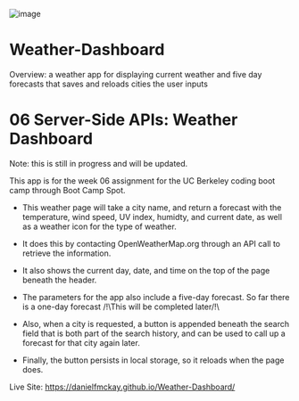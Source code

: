 ![image](https://user-images.githubusercontent.com/123746582/226640527-fc885e8a-0a4e-44aa-a52d-1f4733be283b.png)

# Weather-Dashboard

Overview: a weather app for displaying current weather and five day forecasts that saves and reloads cities the user inputs

# 06 Server-Side APIs: Weather Dashboard

Note: this is still in progress and will be updated.

This app is for the week 06 assignment for the UC Berkeley coding boot camp through Boot Camp Spot.

* This weather page will take a city name, and return a forecast with the temperature, wind speed, UV index, humidty, and current date, as well as a weather icon for the type of weather.

* It does this by contacting OpenWeatherMap.org through an API call to retrieve the information.

* It also shows the current day, date, and time on the top of the page beneath the header.

* The parameters for the app also include a five-day forecast. So far there is a one-day forecast /!\This will be completed later/!\

* Also, when a city is requested, a button is appended beneath the search field that is both part of the search history, and can be used to call up a forecast for that city again later.

* Finally, the button persists in local storage, so it reloads when the page does.

Live Site: https://danielfmckay.github.io/Weather-Dashboard/
